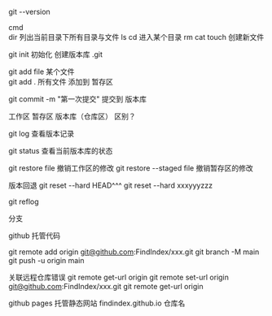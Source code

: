 git --version


cmd  
dir 列出当前目录下所有目录与文件  ls
cd 进入某个目录 
rm 
cat 
touch 创建新文件


git init 初始化  创建版本库 .git 

git add file  某个文件  
git add . 所有文件  添加到  暂存区
  
git commit -m "第一次提交"   提交到 版本库



工作区 暂存区 版本库（仓库区） 区别？

git log 查看版本记录

git status 查看当前版本库的状态



git restore file  撤销工作区的修改
git restore --staged file  撤销暂存区的修改


版本回退
git reset --hard HEAD^^^
git reset --hard xxxyyyzzz


git reflog

分支

github 托管代码

git remote add origin git@github.com:FindIndex/xxx.git
git branch -M main
git push -u origin main

关联远程仓库错误
git remote get-url origin
git remote set-url origin git@github.com:FindIndex/xxx.git
git remote get-url origin


github pages 托管静态网站
findindex.github.io 仓库名